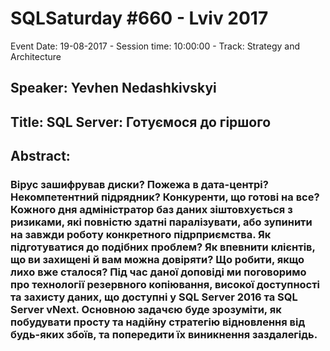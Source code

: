 # SQLSaturday #660 - Lviv 2017
Event Date: 19-08-2017 - Session time: 10:00:00 - Track: Strategy and Architecture
## Speaker: Yevhen Nedashkivskyi
## Title: SQL Server: Готуємося до гіршого
## Abstract:
### Вірус зашифрував диски? Пожежа в дата-центрі? Некомпетентний підрядник? Конкуренти, що готові на все?Кожного дня адміністратор баз даних зіштовхується з ризиками, які повністю здатні паралізувати, або зупинити на завжди роботу конкретного підрприємства. Як підготуватися до подібних проблем? Як впевнити клієнтів, що ви захищені й вам можна довіряти? Що робити, якщо лихо вже сталося? Під час даної доповіді ми поговоримо про технології резервного копіювання, високої доступності та захисту даних, що доступні у SQL Server 2016 та SQL Server vNext. Основною задачєю буде зрозуміти, як побудувати просту та надійну стратегію відновлення від будь-яких збоїв, та попередити їх виникнення заздалегідь.
